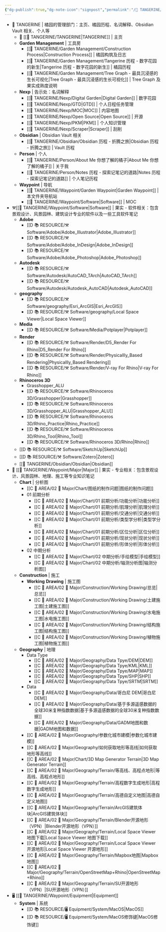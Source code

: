 ```yaml
---
{"dg-publish":true,"dg-note-icon":"signpost","permalink":"/🍊 TANGERINE/Waypoint/Garden Waypoint/","dgPassFrontmatter":true,"noteIcon":"signpost","created":"2024-11-01T20:00:44.313+08:00","updated":"2024-11-05T22:38:58.628+08:00"}
---
```


- 🍊 TANGERINE | 橘园的管理部门：主页、橘园历程、名词解释、Obsidian Vault 相关、个人等
	- 🏡 [[🍊 TANGERINE/TANGERINE\|TANGERINE]] | 主页
	- **Garden Management** | 工具房
		- [[🍊 TANGERINE/Garden Management/Construction Process\|Construction Process]] | 橘园构筑及日志
		- [[🍊 TANGERINE/Garden Management/Tangerine 历程 - 数字花园的新生\|Tangerine 历程 - 数字花园的新生]] | 橘园历程
		- [[🍊 TANGERINE/Garden Management/Tree Graph - 最具沉浸感的生长可视化\|Tree Graph - 最具沉浸感的生长可视化]] | Tree Graph 及果实成熟度说明
	- **Nexp** | 告示处：名词解释
		- [[🍊 TANGERINE/Nexp/Digital Garden\|Digital Garden]] | 数字花园
		- [[🍊 TANGERINE/Nexp/GTD\|GTD]] | 个人日程任务管理
		- [[🍊 TANGERINE/Nexp/MOC\|MOC]] | 内容地图
		- [[🍊 TANGERINE/Nexp/Open Source\|Open Source]] | 开源
		- [[🍊 TANGERINE/Nexp/PKM\|PKM]] | 个人知识管理
		- [[🍊 TANGERINE/Nexp/Scraper\|Scraper]] | 刮削
	- **Obsidian** | Obsidian Vault 相关
		- [[🍊 TANGERINE/Obsidian/Obsidian 历程 - 折腾之旅\|Obsidian 历程 - 折腾之旅]] | Vault 历程
	- **Person** | 个人
		- [[🍊 TANGERINE/Person/About Me 你想了解的橘子\|About Me 你想了解的橘子]] | 关于我
		- [[🍊 TANGERINE/Person/Notes 历程 - 探索记笔记的道路\|Notes 历程 - 探索记笔记的道路]] | 个人笔记历程
	- **Waypoint** | 导航
		- [[🍊 TANGERINE/Waypoint/Garden Waypoint\|Garden Waypoint]] | 本文件夹导航站
		- [[🍊 TANGERINE/Waypoint/Software\|Software]] | MOC
- ⚒️[[🍊 TANGERINE/Waypoint/Software\|Software]] | 果实 - 软件相关：包含景观设计、风景园林、建筑设计专业的软件以及一些工具软件笔记
	- **Adobe**
		- [[D 📚 RESOURCE/⚒️ Software/Adobe/Adobe_Illustrator\|Adobe_Illustrator]]
		- [[D 📚 RESOURCE/⚒️ Software/Adobe/Adobe_InDesign\|Adobe_InDesign]]
		- [[D 📚 RESOURCE/⚒️ Software/Adobe/Adobe_Photoshop\|Adobe_Photoshop]]
	- **Autodesk**
		- [[D 📚 RESOURCE/⚒️ Software/Autodesk/AutoCAD_TArch\|AutoCAD_TArch]]
		- [[D 📚 RESOURCE/⚒️ Software/Autodesk/Autodesk_AutoCAD\|Autodesk_AutoCAD]]
	- **geography**
		- [[D 📚 RESOURCE/⚒️ Software/geography/Esri_ArcGIS\|Esri_ArcGIS]]
		- [[D 📚 RESOURCE/⚒️ Software/geography/Local Space Viewer\|Local Space Viewer]]
	- **Media**
		- [[D 📚 RESOURCE/⚒️ Software/Media/Potplayer\|Potplayer]]
	- **Render**
		- [[D 📚 RESOURCE/⚒️ Software/Render/D5_Render For Rhino\|D5_Render For Rhino]]
		- [[D 📚 RESOURCE/⚒️ Software/Render/Physicallly_Based Rendering\|Physicallly_Based Rendering]]
		- [[D 📚 RESOURCE/⚒️ Software/Render/V-ray For Rhino\|V-ray For Rhino]]
	- **Rhinoceros 3D**
		- Grasshopper_ALU
		- [[D 📚 RESOURCE/⚒️ Software/Rhinoceros 3D/Grasshopper\|Grasshopper]]
		- [[D 📚 RESOURCE/⚒️ Software/Rhinoceros 3D/Grasshopper_ALU\|Grasshopper_ALU]]
		- [[D 📚 RESOURCE/⚒️ Software/Rhinoceros 3D/Rhino_Practice\|Rhino_Practice]]
		- [[D 📚 RESOURCE/⚒️ Software/Rhinoceros 3D/Rhino_Tool\|Rhino_Tool]]
		- [[D 📚 RESOURCE/⚒️ Software/Rhinoceros 3D/Rhino\|Rhino]]
	- [[D 📚 RESOURCE/⚒️ Software/SketchUp\|SketchUp]]
	- [[D 📚 RESOURCE/⚒️ Software/Zotero\|Zotero]]
	- [[🍊 TANGERINE/Obsidian/Obsidian\|Obsidian]]
- 🌳 [[🍊 TANGERINE/Waypoint/Major\|Major]] | 果实 - 专业相关：包含景观设计、风景园林、地理、施工等专业知识笔记
	- **Chart** | 分析图
		- [[C 📔 AREA/02 🌳 Major/Chart/图纸的制作问题\|图纸的制作问题]]
		- 01 前期分析
			- [[C 📔 AREA/02 🌳 Major/Chart/01 前期分析/功能分析\|功能分析]]
			- [[C 📔 AREA/02 🌳 Major/Chart/01 前期分析/肌理分析\|肌理分析]]
			- [[C 📔 AREA/02 🌳 Major/Chart/01 前期分析/交通分析\|交通分析]]
			- [[C 📔 AREA/02 🌳 Major/Chart/01 前期分析/类型学分析\|类型学分析]]
			- [[C 📔 AREA/02 🌳 Major/Chart/01 前期分析/区位分析\|区位分析]]
			- [[C 📔 AREA/02 🌳 Major/Chart/01 前期分析/现状分析\|现状分析]]
			- [[C 📔 AREA/02 🌳 Major/Chart/01 前期分析/形体分析\|形体分析]]
		- 02 中期分析
			- [[C 📔 AREA/02 🌳 Major/Chart/02 中期分析/手绘模型\|手绘模型]]
			- [[C 📔 AREA/02 🌳 Major/Chart/02 中期分析/轴测分析图\|轴测分析图]]
	- **Construction** | 施工
		- **Working** **Drawing** | 施工图
			- [[C 📔 AREA/02 🌳 Major/Construction/Working Drawing/总览\|总览]]
			- [[C 📔 AREA/02 🌳 Major/Construction/Working Drawing/土建施工图\|土建施工图]]
			- [[C 📔 AREA/02 🌳 Major/Construction/Working Drawing/水电施工图\|水电施工图]]
			- [[C 📔 AREA/02 🌳 Major/Construction/Working Drawing/结构施工图\|结构施工图]]
			- [[C 📔 AREA/02 🌳 Major/Construction/Working Drawing/植物施工图\|植物施工图]]
	- **Geography** | 地理
		- Data Type
			- [[C 📔 AREA/02 🌳 Major/Geography/Data Tpye/DEM\|DEM]]
			- [[C 📔 AREA/02 🌳 Major/Geography/Data Tpye/KML\|KML]]
			- [[C 📔 AREA/02 🌳 Major/Geography/Data Tpye/MAP\|MAP]]
			- [[C 📔 AREA/02 🌳 Major/Geography/Data Tpye/SHP\|SHP]]
			- [[C 📔 AREA/02 🌳 Major/Geography/Data Tpye/SRTM\|SRTM]]
		- Data
			- [[C 📔 AREA/02 🌳 Major/Geography/Data/哥白尼 DEM\|哥白尼 DEM]]
			- [[C 📔 AREA/02 🌳 Major/Geography/Data/基于多源遥感数据的全球30米复种指数数据\|基于多源遥感数据的全球30米复种指数数据]]
			- [[C 📔 AREA/02 🌳 Major/Geography/Data/GADM地图和数据\|GADM地图和数据]]
		- [[C 📔 AREA/02 🌳 Major/Geography/参数化城市建模\|参数化城市建模]]
		- [[C 📔 AREA/02 🌳 Major/Geography/如何获取地形等高线\|如何获取地形等高线]]
		- [[C 📔 AREA/02 🌳 Major/Chart/3D Map Generator Terrain\|3D Map Generator Terrain]]
		- [[C 📔 AREA/02 🌳 Major/Geography/Terrain/等高线、高程点地形\|等高线、高程点地形]]
		- [[C 📔 AREA/02 🌳 Major/Geography/Terrain/高程数字生成地形\|高程数字生成地形]]
		- [[C 📔 AREA/02 🌳 Major/Geography/Terrain/高德自定义地图\|高德自定义地图]]
		- [[C 📔 AREA/02 🌳 Major/Geography/Terrain/ArcGIS建筑体块\|ArcGIS建筑体块]]
		- [[C 📔 AREA/02 🌳 Major/Geography/Terrain/Blender开源地形（VPN）\|Blender开源地形（VPN）]]
		- [[C 📔 AREA/02 🌳 Major/Geography/Terrain/Local Space Viewer 地图下载\|Local Space Viewer 地图下载]]
		- [[C 📔 AREA/02 🌳 Major/Geography/Terrain/Local Space Viewer 开源地形\|Local Space Viewer 开源地形]]
		- [[C 📔 AREA/02 🌳 Major/Geography/Terrain/Mapbox地图\|Mapbox地图]]
		- [[C 📔 AREA/02 🌳 Major/Geography/Terrain/OpenStreetMap+Rhino\|OpenStreetMap+Rhino]]
		- [[C 📔 AREA/02 🌳 Major/Geography/Terrain/SU开源地形（VPN）\|SU开源地形（VPN）]]
- 🖥️ [[🍊 TANGERINE/Waypoint/Equipment\|Equipment]]
	- **System** | 系统
		- [[D 📚 RESOURCE/🖥️ Equipment/System/MacOS\|MacOS]]
		- [[D 📚 RESOURCE/🖥️ Equipment/System/MacOS修饰键\|MacOS修饰键]]